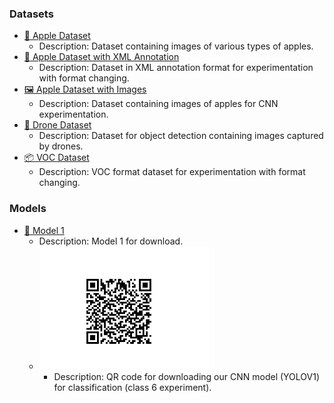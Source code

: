 ### Datasets

- [🍎 Apple Dataset](./apple/)
  - Description: Dataset containing images of various types of apples.
- [📄 Apple Dataset with XML Annotation](./appledataset/)
  - Description: Dataset in XML annotation format for experimentation with format changing.
- [🖼️ Apple Dataset with Images](./appledataset_with_img/)
  - Description: Dataset containing images of apples for CNN experimentation.
- [🚁 Drone Dataset](./appledataset/)
  - Description: Dataset for object detection containing images captured by drones.
- [📦 VOC Dataset](./appledataset/)
  - Description: VOC format dataset for experimentation with format changing.

### Models

- [🔗 Model 1](https://share.weiyun.com/d4PWOT67)
  - Description: Model 1 for download.
  - ![🔍 QR Code for Model 2](./our_cnn_model.png)
    - Description: QR code for downloading our CNN model (YOLOV1) for classification (class 6 experiment).
